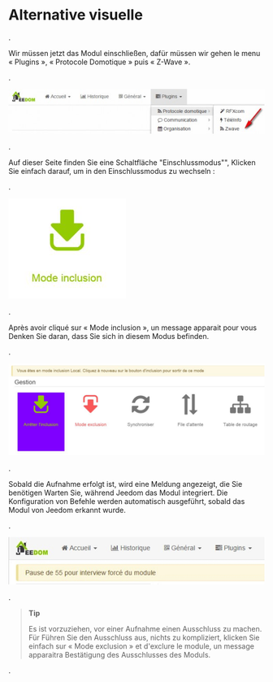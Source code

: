 Alternative visuelle 
=================

\.

Wir müssen jetzt das Modul einschließen, dafür müssen wir gehen
le menu « Plugins », « Protocole Domotique » puis « Z-Wave ».

\.

![inclusion1](images/plugin/inclusion1.jpg)

\.

Auf dieser Seite finden Sie eine Schaltfläche "Einschlussmodus"",
Klicken Sie einfach darauf, um in den Einschlussmodus zu wechseln :

\.

![bouton inclusion](images/plugin/bouton_inclusion.jpg)

\.

Après avoir cliqué sur « Mode inclusion », un message apparait pour vous
Denken Sie daran, dass Sie sich in diesem Modus befinden.

\.

![inclusion3](images/plugin/inclusion3.jpg)

\.

Sobald die Aufnahme erfolgt ist, wird eine Meldung angezeigt, die Sie benötigen
Warten Sie, während Jeedom das Modul integriert. Die Konfiguration von
Befehle werden automatisch ausgeführt, sobald das Modul von Jeedom erkannt wurde.

\.

![inclusion4](images/plugin/inclusion4.jpg)

\.

> **Tip**
>
> Es ist vorzuziehen, vor einer Aufnahme einen Ausschluss zu machen. Für
> Führen Sie den Ausschluss aus, nichts zu kompliziert, klicken Sie einfach
> sur « Mode exclusion » et d'exclure le module, un message apparaitra
> Bestätigung des Ausschlusses des Moduls.

\.

